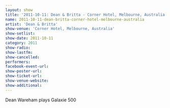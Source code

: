 ```yaml
---
layout: show
title: '2011-10-11: Dean & Britta - Corner Hotel, Melbourne, Australia'
name: 2011-10-11-dean-britta-corner-hotel-melbourne-australia
artist: 'Dean & Britta'
show-venue: 'Corner Hotel, Melbourne, Australia'
show-setlist: 
show-date: 2011-10-11
category: 2011
show-radio: 
show-lastfm: 
show-cancelled: 
performers: 
facebook-event-url: 
show-poster-url: 
show-ticket-url: 
show-venue-website: 
show-additional: 
---
```


Dean Wareham plays Galaxie 500